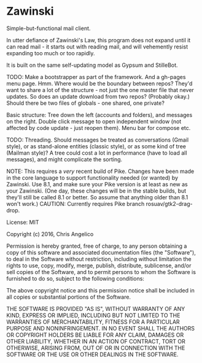 # Zawinski

Simple-but-functional mail client.

In utter defiance of Zawinski's Law, this program does not expand until it can
read mail - it starts out with reading mail, and will vehemently resist expanding
too much or too rapidly.

It is built on the same self-updating model as Gypsum and StilleBot.

TODO: Make a bootstrapper as part of the framework. And a gh-pages menu page.
Hmm. Where would be the boundary between repos? They'd want to share a lot of the
structure - not just the one master file that never updates. So does an update
download from two repos? (Probably okay.) Should there be two files of globals -
one shared, one private?

Basic structure: Tree down the left (accounts and folders), and messages on the
right. Double click message to open independent window (not affected by code
update - just reopen them). Menu bar for compose etc.

TODO: Threading. Should messages be treated as conversations (Gmail style), or
as stand-alone entities (classic style), or as some kind of tree (Mailman style)?
A tree could cost a lot in performance (have to load all messages), and might
complicate the sorting.

NOTE: This requires a *very* recent build of Pike. Changes have been made in the
core language to support functionality needed (or wanted) by Zawinski. Use 8.1,
and make sure your Pike version is at least as new as your Zawinski. (One day,
these changes will be in the stable builds, but they'll still be called 8.1 or
better. So assume that anything older than 8.1 won't work.) CAUTION: Currently
requires Pike branch rosuav/gtk2-drag-drop.

License: MIT

Copyright (c) 2016, Chris Angelico

Permission is hereby granted, free of charge, to any person obtaining a copy of 
this software and associated documentation files (the "Software"), to deal in 
the Software without restriction, including without limitation the rights to 
use, copy, modify, merge, publish, distribute, sublicense, and/or sell copies 
of the Software, and to permit persons to whom the Software is furnished to do 
so, subject to the following conditions:

The above copyright notice and this permission notice shall be included in all 
copies or substantial portions of the Software.

THE SOFTWARE IS PROVIDED "AS IS", WITHOUT WARRANTY OF ANY KIND, EXPRESS OR 
IMPLIED, INCLUDING BUT NOT LIMITED TO THE WARRANTIES OF MERCHANTABILITY, 
FITNESS FOR A PARTICULAR PURPOSE AND NONINFRINGEMENT. IN NO EVENT SHALL THE 
AUTHORS OR COPYRIGHT HOLDERS BE LIABLE FOR ANY CLAIM, DAMAGES OR OTHER 
LIABILITY, WHETHER IN AN ACTION OF CONTRACT, TORT OR OTHERWISE, ARISING FROM, 
OUT OF OR IN CONNECTION WITH THE SOFTWARE OR THE USE OR OTHER DEALINGS IN THE 
SOFTWARE.
